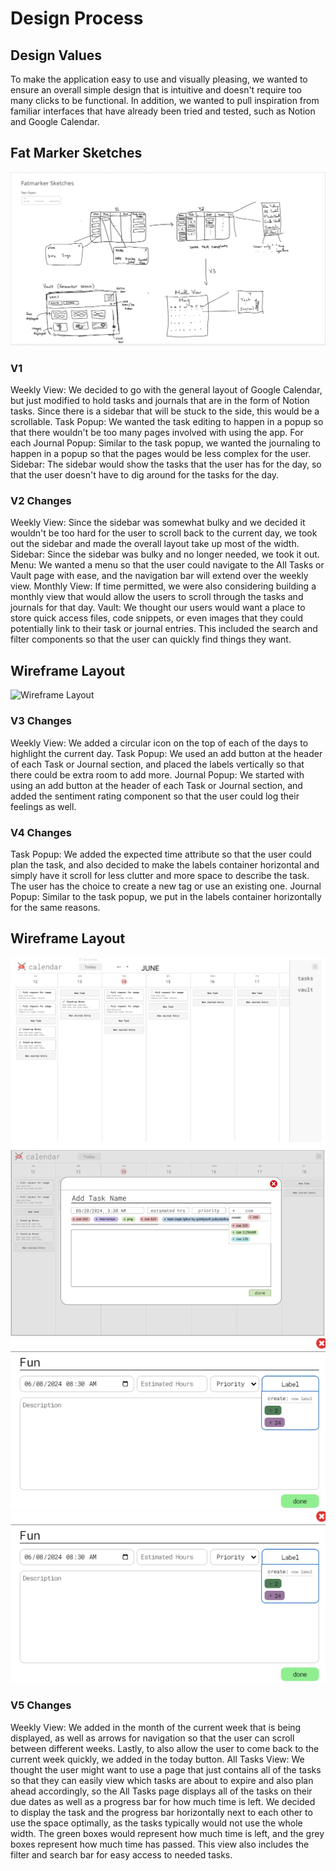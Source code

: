 # Design Process
## Design Values
To make the application easy to use and visually pleasing, we wanted to ensure an overall simple design that is intuitive and doesn't require too many clicks to be functional. In addition, we wanted to pull inspiration from familiar interfaces that have already been tried and tested, such as Notion and Google Calendar.

## Fat Marker Sketches
![Fat Marker Sketches](fat-marker.png)

### V1
Weekly View: We decided to go with the general layout of Google Calendar, but just modified to hold tasks and journals that are in the form of Notion tasks. Since there is a sidebar that will be stuck to the side, this would be a scrollable.
Task Popup: We wanted the task editing to happen in a popup so that there wouldn't be too many pages involved with using the app. For each 
Journal Popup: Similar to the task popup, we wanted the journaling to happen in a popup so that the pages would be less complex for the user.
Sidebar: The sidebar would show the tasks that the user has for the day, so that the user doesn't have to dig around for the tasks for the day.

### V2 Changes
Weekly View: Since the sidebar was somewhat bulky and we decided it wouldn't be too hard for the user to scroll back to the current day, we took out the sidebar and made the overall layout take up most of the width.
Sidebar: Since the sidebar was bulky and no longer needed, we took it out.
Menu: We wanted a menu so that the user could navigate to the All Tasks or Vault page with ease, and the navigation bar will extend over the weekly view.
Monthly View: If time permitted, we were also considering building a monthly view that would allow the users to scroll through the tasks and journals for that day.
Vault: We thought our users would want a place to store quick access files, code snippets, or even images that they could potentially link to their task or journal entries. This included the search and filter components so that the user can quickly find things they want.

## Wireframe Layout
![Wireframe Layout](wireframe-layout.png.png)

### V3 Changes
Weekly View: We added a circular icon on the top of each of the days to highlight the current day. 
Task Popup: We used an add button at the header of each Task or Journal section, and placed the labels vertically so that there could be extra room to add more.
Journal Popup: We started with using an add button at the header of each Task or Journal section, and added the sentiment rating component so that the user could log their feelings as well.

### V4 Changes
Task Popup: We added the expected time attribute so that the user could plan the task, and also decided to make the labels container horizontal and simply have it scroll for less clutter and more space to describe the task. The user has the choice to create a new tag or use an existing one.
Journal Popup: Similar to the task popup, we put in the labels container horizontally for the same reasons.

## Wireframe Layout
![Figma Mainview](figma-mainview.png)
![Figma Task Popup](figma-task-popup.png)
![Figma Journal Popup](image.png)
![Figma All Tasks](image.png)

### V5 Changes
Weekly View: We added in the month of the current week that is being displayed, as well as arrows for navigation so that the user can scroll between different weeks. Lastly, to also allow the user to come back to the current week quickly, we added in the today button.
All Tasks View: We thought the user might want to use a page that just contains all of the tasks so that they can easily view which tasks are about to expire and also plan ahead accordingly, so the All Tasks page displays all of the tasks on their due dates as well as a progress bar for how much time is left. We decided to display the task and the progress bar horizontally next to each other to use the space optimally, as the tasks typically would not use the whole width. The green boxes would represent how much time is left, and the grey boxes represent how much time has passed. This view also includes the filter and search bar for easy access to needed tasks.



